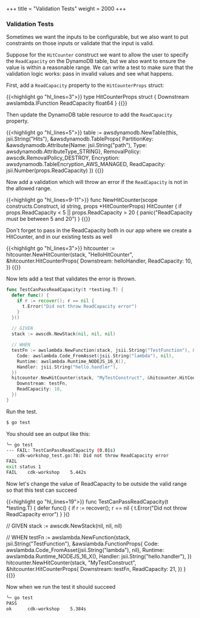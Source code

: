 +++
title = "Validation Tests"
weight = 2000
+++

### Validation Tests

Sometimes we want the inputs to be configurable, but we also want to put constraints on those inputs or validate
that the input is valid.

Suppose for the `HitCounter` construct we want to allow the user to specify the `ReadCapacity` on the DynamoDB
table, but we also want to ensure the value is within a reasonable range. We can write a test to make sure
that the validation logic works: pass in invalid values and see what happens.

First, add a `ReadCapacity` property to the `HitCounterProps` struct:

{{<highlight go "hl_lines=3">}}
type HitCounterProps struct {
	Downstream awslambda.IFunction
	ReadCapacity float64
}
{{</highlight>}}

Then update the DynamoDB table resource to add the `ReadCapacity` property.

{{<highlight go "hl_lines=5">}}
	table := awsdynamodb.NewTable(this, jsii.String("Hits"), &awsdynamodb.TableProps{
		PartitionKey: &awsdynamodb.Attribute{Name: jsii.String("path"), Type: awsdynamodb.AttributeType_STRING},
		RemovalPolicy: awscdk.RemovalPolicy_DESTROY,
		Encryption: awsdynamodb.TableEncryption_AWS_MANAGED,
		ReadCapacity: jsii.Number(props.ReadCapacity)
	})
{{</highlight>}}

Now add a validation which will throw an error if the `ReadCapacity` is not in the allowed range.

{{<highlight go "hl_lines=9-11">}}
func NewHitCounter(scope constructs.Construct, id string, props *HitCounterProps) HitCounter {
	if props.ReadCapacity < 5 || props.ReadCapacity > 20 {
		panic("ReadCapacity must be between 5 and 20")
	}
{{</highlight>}}

Don't forget to pass in the ReadCapacity both in our app where we create a HitCounter, and in our existing tests as well

{{<highlight go "hl_lines=3">}}
hitcounter := hitcounter.NewHitCounter(stack, "HelloHitCounter", &hitcounter.HitCounterProps{
	Downstream: helloHandler,
	ReadCapacity: 10,
})
{{</highlight>}}

Now lets add a test that validates the error is thrown.

```go
func TestCanPassReadCapacity(t *testing.T) {
  defer func() {
    if r := recover(); r == nil {
      t.Error("Did not throw ReadCapacity error")
    }
  }()
  
  // GIVEN
  stack := awscdk.NewStack(nil, nil, nil)

  // WHEN
  testFn := awslambda.NewFunction(stack, jsii.String("TestFunction"), &awslambda.FunctionProps{
    Code: awslambda.Code_FromAsset(jsii.String("lambda"), nil),
    Runtime: awslambda.Runtime_NODEJS_16_X(),
    Handler: jsii.String("hello.handler"),
  })
  hitcounter.NewHitCounter(stack, "MyTestConstruct", &hitcounter.HitCounterProps{
    Downstream: testFn,
    ReadCapacity: 10,
  })
}
```

Run the test.

```bash
$ go test
```

You should see an output like this:

```bash
╰─ go test
--- FAIL: TestCanPassReadCapacity (0.01s)
    cdk-workshop_test.go:78: Did not throw ReadCapacity error
FAIL
exit status 1
FAIL    cdk-workshop    5.442s
```

Now let's change the value of ReadCapacity to be outside the valid range so that this test can succeed

{{<highlight go "hl_lines=19">}}
func TestCanPassReadCapacity(t *testing.T) {
  defer func() {
    if r := recover(); r == nil {
      t.Error("Did not throw ReadCapacity error")
    }
  }()
  
  // GIVEN
  stack := awscdk.NewStack(nil, nil, nil)

  // WHEN
  testFn := awslambda.NewFunction(stack, jsii.String("TestFunction"), &awslambda.FunctionProps{
    Code: awslambda.Code_FromAsset(jsii.String("lambda"), nil),
    Runtime: awslambda.Runtime_NODEJS_16_X(),
    Handler: jsii.String("hello.handler"),
  })
  hitcounter.NewHitCounter(stack, "MyTestConstruct", &hitcounter.HitCounterProps{
    Downstream: testFn,
    ReadCapacity: 21,
  })
}
{{</highlight>}}

Now when we run the test it should succeed

```bash
╰─ go test
PASS
ok      cdk-workshop    5.384s
```